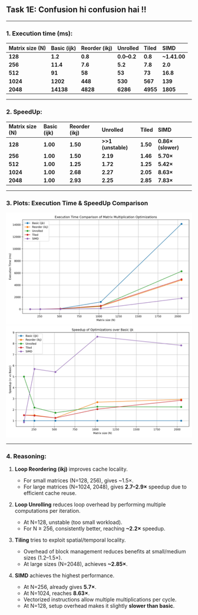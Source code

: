 ## **Task 1E: Confusion hi confusion hai !!**

---

### **1. Execution time (ms):**

| Matrix size (N) | Basic (ijk) | Reorder (ikj) | Unrolled | Tiled | SIMD |
| :-------------- | :---------- | :------------ | :------- | :---- | :--- |
| **128**  | **1.2**    | **0.8**    | **0.0–0.2** | **0.8**  | **~1.41.00** |
| **256**  | **11.4**   | **7.6**    | **5.2**     | **7.8**  | **2.0** |
| **512**  | **91**     | **58**     | **53**      | **73**   | **16.8** |
| **1024** | **1202**   | **448**    | **530**     | **567**  | **139** |
| **2048** | **14138**  | **4828**   | **6286**    | **4955** | **1805** |

---

### **2. SpeedUp:**

| Matrix size (N) | Basic (ijk) | Reorder (ikj) | Unrolled | Tiled | SIMD |
| :-------------- | :---------- | :------------ | :------- | :---- | :--- |
| **128**  | **1.00** | **1.50** | **>>1 (unstable)** | **1.50** | **0.86× (slower)** |
| **256**  | **1.00** | **1.50** | **2.19** | **1.46** | **5.70×** |
| **512**  | **1.00** | **1.25** | **1.72** | **1.25** | **5.42×** |
| **1024** | **1.00** | **2.68** | **2.27** | **2.05** | **8.63×** |
| **2048** | **1.00** | **2.93** | **2.25** | **2.85** | **7.83×** |

---

### **3. Plots: Execution Time & SpeedUp Comparison**

![](plots/plot0.jpg)  
![](plots/plot1.jpg)  

---

### **4. Reasoning:**

1. **Loop Reordering (ikj)** improves cache locality.  
   - For small matrices (N=128, 256), gives ~1.5×.  
   - For large matrices (N=1024, 2048), gives **2.7–2.9×** speedup due to efficient cache reuse.  

2. **Loop Unrolling** reduces loop overhead by performing multiple computations per iteration.  
   - At N=128, unstable (too small workload).  
   - For N ≥ 256, consistently better, reaching **~2.2×** speedup.  

3. **Tiling** tries to exploit spatial/temporal locality.  
   - Overhead of block management reduces benefits at small/medium sizes (1.2–1.5×).  
   - At large sizes (N=2048), achieves **~2.85×**.  

4. **SIMD** achieves the highest performance.  
   - At N=256, already gives **5.7×**.  
   - At N=1024, reaches **8.63×**.  
   - Vectorized instructions allow multiple multiplications per cycle.  
   - At N=128, setup overhead makes it slightly **slower than basic**.  
